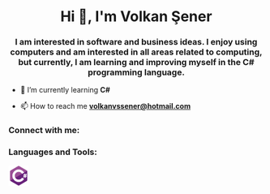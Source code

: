 <h1 align="center">Hi 👋, I'm Volkan Şener</h1>
<h3 align="center">I am interested in software and business ideas. I enjoy using computers and am interested in all areas related to computing, but currently, I am learning and improving myself in the C# programming language.</h3>

- 🌱 I’m currently learning **C#**

- 📫 How to reach me **volkanvssener@hotmail.com**

<h3 align="left">Connect with me:</h3>
<p align="left">
</p>

<h3 align="left">Languages and Tools:</h3>
<p align="left"> <a href="https://www.w3schools.com/cs/" target="_blank" rel="noreferrer"> <img src="https://raw.githubusercontent.com/devicons/devicon/master/icons/csharp/csharp-original.svg" alt="csharp" width="40" height="40"/> </a> </p>
